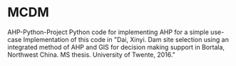 # MCDM
AHP-Python-Project
Python code for implementing AHP for a simple use-case
Implementation of this code in "Dai, Xinyi. Dam site selection using an integrated method of AHP and GIS for decision making support in Bortala, Northwest China. MS thesis. University of Twente, 2016."

